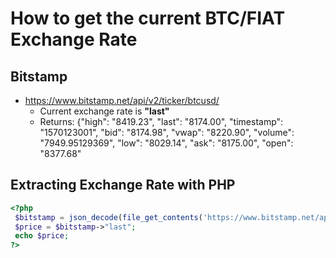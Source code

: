 # How to get the current BTC/FIAT Exchange Rate
## Bitstamp
* https://www.bitstamp.net/api/v2/ticker/btcusd/
  - Current exchange rate is **"last"**
  - Returns: {"high": "8419.23", "last": "8174.00", "timestamp": "1570123001", "bid": "8174.98", "vwap": "8220.90", "volume": "7949.95129369", "low": "8029.14", "ask": "8175.00", "open": "8377.68"
## Extracting Exchange Rate with PHP
```php
<?php
 $bitstamp = json_decode(file_get_contents('https://www.bitstamp.net/api/v2/ticker/btcusd/'),true);
 $price = $bitstamp->"last";
 echo $price;
?>
```
